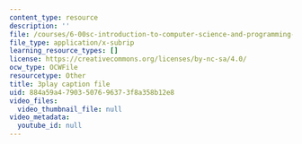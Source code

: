 ```yaml
---
content_type: resource
description: ''
file: /courses/6-00sc-introduction-to-computer-science-and-programming-spring-2011/884a59a47903507696373f8a358b12e8_K1w2o5i0NGQ.vtt
file_type: application/x-subrip
learning_resource_types: []
license: https://creativecommons.org/licenses/by-nc-sa/4.0/
ocw_type: OCWFile
resourcetype: Other
title: 3play caption file
uid: 884a59a4-7903-5076-9637-3f8a358b12e8
video_files:
  video_thumbnail_file: null
video_metadata:
  youtube_id: null
---
```

